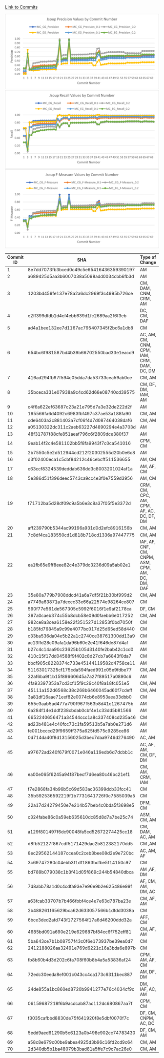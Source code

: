 [Link to Commits](https://github.com/jhy/jsoup/compare/jsoup-1.10.3...jsoup-1.11.1)

![](charts/jsoup_precision.png)
![](charts/jsoup_recall.png)
![](charts/jsoup_fmeasure.png)

| Commit ID | SHA                                      | Type of Change                                    | MC_CG_Precision | MC_CG_Recall | MC_CG_F-Measure | MC_CG_Precision_0.1 | MC_CG_Recall_0.1 | MC_CG_F-Measure_0.1 | MC_CG_Precision_0.2 | MC_CG_Recall_0.2 | MC_CG_F-Measure_0.2 | MC_EG_Precision | MC_EG_Recall | MC_EG_F-Measure | MC_EG_Precision_0.1 | MC_EG_Recall_0.1 | MC_EG_F-Measure_0.1 | MC_EG_Precision_0.2 | MC_EG_Recall_0.2 | MC_EG_F-Measure_0.2 |
|-----------|------------------------------------------|---------------------------------------------------|-----------------|--------------|-----------------|---------------------|------------------|---------------------|---------------------|------------------|---------------------|-----------------|--------------|-----------------|---------------------|------------------|---------------------|---------------------|------------------|---------------------|
| 1         | 8e7dd7073fb3bced0c49c5e65416436359390197 | AM                                                | 0.2069          | 0.6429       | 0.3130          | 0.2475              | 0.4464           | 0.3185              | 0.3137              | 0.2857           | 0.2991              | 0.2021          | 0.6610       | 0.3095          | 0.2673              | 0.4576           | 0.3375              | 0.3333              | 0.2881           | 0.3091              |
| 2         | a689425d5aa3b6007038a5098add0034cbb6fb3d | AM                                                | 0.2069          | 0.6429       | 0.3130          | 0.2475              | 0.4464           | 0.3185              | 0.3137              | 0.2857           | 0.2991              | 0.2021          | 0.6610       | 0.3095          | 0.2673              | 0.4576           | 0.3375              | 0.3333              | 0.2881           | 0.3091              |
| 3         | 1203bd459fe137e78a2a6dc2969f3c4995b726ce | CM, DAM, CNM, CRM, AM                             | 0.6667          | 0.0909       | 0.1600          | 0.5000              | 0.0455           | 0.0833              | 0.5000              | 0.0455           | 0.0833              | 0.7500          | 0.1304       | 0.2222          | 0.6667              | 0.0870           | 0.1538              | 0.6667              | 0.0870           | 0.1538              |
| 4         | e2ff399dfdb1d4cf4ebb639d1fc2689aa2f6f3eb | DC, CM, DAF                                       | 0.3025          | 0.8033       | 0.4395          | 0.3066              | 0.6885           | 0.4242              | 0.3295              | 0.4754           | 0.3893              | 0.2865          | 0.8095       | 0.4232          | 0.3007              | 0.6825           | 0.4175              | 0.3061              | 0.4762           | 0.3727              |
| 5         | ad4a1bee132ee7d1167ac795407345f2bc6a1db8 | CM                                                | 0.3025          | 0.8033       | 0.4395          | 0.3066              | 0.6885           | 0.4242              | 0.3295              | 0.4754           | 0.3893              | 0.2865          | 0.8095       | 0.4232          | 0.3007              | 0.6825           | 0.4175              | 0.3061              | 0.4762           | 0.3727              |
| 6         | 654bc6f981587bd4b39b66702550bad33e1eacc9 | AC, AM, CM, CNM, CPM, IAM, CRM, DAM, DC, DM       | 0.3575          | 0.8421       | 0.5020          | 0.3725              | 0.7500           | 0.4978              | 0.4444              | 0.6316           | 0.5217              | 0.2796          | 0.8125       | 0.4160          | 0.3046              | 0.7188           | 0.4279              | 0.3271              | 0.5469           | 0.4094              |
| 7         | 416ad294fb97f594c05dda7da53733cea59ab0ce | CM, AM                                            | 0.3611          | 0.8442       | 0.5058          | 0.3766              | 0.7532           | 0.5022              | 0.4495              | 0.6364           | 0.5269              | 0.2834          | 0.8154       | 0.4206          | 0.3092              | 0.7231           | 0.4332              | 0.3333              | 0.5538           | 0.4162              |
| 8         | 35bceca331e07938a9c4cd62d68e08740cd39575 | CM, DF, DM, IAM, AM                               | 0.3611          | 0.8442       | 0.5058          | 0.3806              | 0.7662           | 0.5086              | 0.4595              | 0.6623           | 0.5426              | 0.2872          | 0.8182       | 0.4252          | 0.3137              | 0.7273           | 0.4384              | 0.3455              | 0.5758           | 0.4318              |
| 9         | c4f6a622ef63687c23a21e795d7a3e32de222d2f | AM                                                | 0.3646          | 0.8462       | 0.5097          | 0.3846              | 0.7692           | 0.5128              | 0.4643              | 0.6667           | 0.5474              | 0.2910          | 0.8209       | 0.4297          | 0.3182              | 0.7313           | 0.4434              | 0.3514              | 0.5821           | 0.4382              |
| 10        | 195566fa6d4092c6983fbf497c37ae53a188fa90 | CM, AM                                            | 0.3750          | 0.8519       | 0.5208          | 0.3962              | 0.7778           | 0.5250              | 0.4783              | 0.6790           | 0.5612              | 0.3021          | 0.8286       | 0.4427          | 0.3312              | 0.7429           | 0.4581              | 0.3684              | 0.6000           | 0.4565              |
| 11        | cde6403a3c881403a7cf06f4d7d087464038daf6 | CM, AM                                            | 0.3750          | 0.8519       | 0.5208          | 0.3962              | 0.7778           | 0.5250              | 0.4783              | 0.6790           | 0.5612              | 0.3021          | 0.8286       | 0.4427          | 0.3312              | 0.7429           | 0.4581              | 0.3684              | 0.6000           | 0.4565              |
| 12        | a05130322dc311c2aeb63227d4890294e4a3703d | AM                                                | 0.3784          | 0.8537       | 0.5243          | 0.4000              | 0.7805           | 0.5289              | 0.4828              | 0.6829           | 0.5657              | 0.3057          | 0.8310       | 0.4470          | 0.3354              | 0.7465           | 0.4629              | 0.3739              | 0.6056           | 0.4624              |
| 13        | 48f31787f88cfe851aeaf796c6f2809dce380f37 | AM                                                | 0.3730          | 0.8519       | 0.5188          | 0.3938              | 0.7778           | 0.5228              | 0.4786              | 0.6914           | 0.5657              | 0.3005          | 0.8286       | 0.4411          | 0.3291              | 0.7429           | 0.4561              | 0.3707              | 0.6143           | 0.4624              |
| 14        | 9eab14f2c4e581102bb5f8fa9943f7c0ca541016 | CPM, CM                                           | 0.3784          | 0.8537       | 0.5243          | 0.4000              | 0.7805           | 0.5289              | 0.4872              | 0.6951           | 0.5729              | 0.3057          | 0.8310       | 0.4470          | 0.3354              | 0.7465           | 0.4629              | 0.3793              | 0.6197           | 0.4706              |
| 15        | 2b7550c5e2d512944cd212f20302555d20b0e6c8 | AM                                                | 0.3784          | 0.8537       | 0.5243          | 0.4000              | 0.7805           | 0.5289              | 0.4872              | 0.6951           | 0.5729              | 0.3057          | 0.8310       | 0.4470          | 0.3354              | 0.7465           | 0.4629              | 0.3793              | 0.6197           | 0.4706              |
| 16        | d3f02400eca1c5cbf84212c46cebcff511536655 | AM, CM                                            | 0.3784          | 0.8537       | 0.5243          | 0.4000              | 0.7805           | 0.5289              | 0.4872              | 0.6951           | 0.5729              | 0.3057          | 0.8310       | 0.4470          | 0.3354              | 0.7465           | 0.4629              | 0.3793              | 0.6197           | 0.4706              |
| 17        | c63ccf8324539deddab636dd3c8003201024af1a | AM, AF, CM                                        | 0.3871          | 0.8571       | 0.5333          | 0.4099              | 0.7857           | 0.5388              | 0.4957              | 0.6905           | 0.5771              | 0.3109          | 0.8333       | 0.4528          | 0.3439              | 0.7500           | 0.4716              | 0.3879              | 0.6250           | 0.4787              |
| 18        | 5e386d51f396deec5743ca9cc4e3f0e7559d3956 | AM, CM                                            | 0.3838          | 0.8554       | 0.5299          | 0.4063              | 0.7831           | 0.5350              | 0.4914              | 0.6867           | 0.5729              | 0.3005          | 0.8286       | 0.4411          | 0.3355              | 0.7429           | 0.4622              | 0.3772              | 0.6143           | 0.4674              |
| 19        | f71712ba5d28df09c9a5b6e3c8a37f05f5e3372d | CRM, CM, CPC, AM, CPM, AF, AC, DC, DF, DM         | 0.5132          | 0.9832       | 0.6744          | 0.5279              | 0.8739           | 0.6582              | 0.6027              | 0.7395           | 0.6642              | 0.4234          | 0.9813       | 0.5915          | 0.4776              | 0.8972           | 0.6234              | 0.5294              | 0.7570           | 0.6231              |
| 20        | aff239790b5344ac99196a931d0d2efc8916156b | CM, AM                                            | 0.9837          | 1.0000       | 0.9918          | 0.9901              | 0.8264           | 0.9009              | 0.9878              | 0.6694           | 0.7980              | 0.8504          | 1.0000       | 0.9191          | 0.9485              | 0.8519           | 0.8976              | 0.9615              | 0.6944           | 0.8065              |
| 21        | 7c8df4ca183550cd1d818b718cd1336a97447775 | CM, AM                                            | 0.5153          | 0.9833       | 0.6762          | 0.5303              | 0.8750           | 0.6604              | 0.6054              | 0.7417           | 0.6667              | 0.4257          | 0.9815       | 0.5938          | 0.4802              | 0.8981           | 0.6258              | 0.5325              | 0.7593           | 0.6260              |
| 22        | ea1fb65e9ff8eee82c4e379dc3236d09a5ab02e1 | IAF, AF, CNF, CM, CNPM, ASM, CPM, AM, DC, DM, DAF | 0.5297          | 0.9843       | 0.6887          | 0.5529              | 0.9055           | 0.6866              | 0.6306              | 0.7795           | 0.6972              | 0.4382          | 0.9821       | 0.6061          | 0.5024              | 0.9286           | 0.6520              | 0.5570              | 0.7857           | 0.6519              |
| 23        | 35e80a779b7908ddcd41a6a7df5f21b30bf999d2 | CM, AM                                            | 0.5316          | 0.9844       | 0.6904          | 0.5550              | 0.9063           | 0.6884              | 0.6329              | 0.7813           | 0.6993              | 0.4405          | 0.9823       | 0.6082          | 0.5048              | 0.9292           | 0.6542              | 0.5597              | 0.7876           | 0.6544              |
| 24        | a7749a63871a7deccc33e66a22574e98264ce807 | CM                                                | 0.5316          | 0.9844       | 0.6904          | 0.5550              | 0.9063           | 0.6884              | 0.6329              | 0.7813           | 0.6993              | 0.4405          | 0.9823       | 0.6082          | 0.5048              | 0.9292           | 0.6542              | 0.5597              | 0.7876           | 0.6544              |
| 25        | 590f77e561de567305c5992f6016f1e9af2178ca | DF, CM                                            | 0.9854          | 1.0000       | 0.9926          | 0.9915              | 0.8667           | 0.9249              | 0.9896              | 0.7037           | 0.8225              | 0.8696          | 1.0000       | 0.9302          | 0.9640              | 0.8917           | 0.9264              | 0.9770              | 0.7083           | 0.8213              |
| 26        | 397a0caeb374c55b8dcb58e09d0faebb6e017252 | CM, AM                                            | 0.5378          | 0.9846       | 0.6957          | 0.5592              | 0.9077           | 0.6921              | 0.6398              | 0.7923           | 0.7079              | 0.4422          | 0.9823       | 0.6099          | 0.5048              | 0.9292           | 0.6542              | 0.5625              | 0.7965           | 0.6593              |
| 27        | 982ce8a3cea6158e22f351527d12853f0bd7050f | CM                                                | 0.5378          | 0.9846       | 0.6957          | 0.5592              | 0.9077           | 0.6921              | 0.6398              | 0.7923           | 0.7079              | 0.4422          | 0.9823       | 0.6099          | 0.5048              | 0.9292           | 0.6542              | 0.5625              | 0.7965           | 0.6593              |
| 28        | b185fd76845a9c99e4077bc017d25d65ed58d440 | CM                                                | 0.5378          | 0.9846       | 0.6957          | 0.5592              | 0.9077           | 0.6921              | 0.6398              | 0.7923           | 0.7079              | 0.4422          | 0.9823       | 0.6099          | 0.5048              | 0.9292           | 0.6542              | 0.5625              | 0.7965           | 0.6593              |
| 29        | c33ba536da04e5b22a1c2740ce38761300dd13a9 | CM                                                | 0.5378          | 0.9846       | 0.6957          | 0.5592              | 0.9077           | 0.6921              | 0.6398              | 0.7923           | 0.7079              | 0.4422          | 0.9823       | 0.6099          | 0.5048              | 0.9292           | 0.6542              | 0.5625              | 0.7965           | 0.6593              |
| 30        | ac13ffd28c09afa1da96b60e2e41f646de87d4af | AM                                                | 0.5397          | 0.9847       | 0.6973          | 0.5613              | 0.9084           | 0.6939              | 0.6420              | 0.7939           | 0.7099              | 0.4444          | 0.9825       | 0.6120          | 0.5072              | 0.9298           | 0.6563              | 0.5652              | 0.7982           | 0.6618              |
| 31        | b27c4c14aa90c23625b105d3140fe2bab42c1cd0 | AM                                                | 0.5397          | 0.9847       | 0.6973          | 0.5613              | 0.9084           | 0.6939              | 0.6420              | 0.7939           | 0.7099              | 0.4427          | 0.9825       | 0.6104          | 0.5072              | 0.9298           | 0.6563              | 0.5652              | 0.7982           | 0.6618              |
| 32        | 410c15f17dd04588f9f402c8d27cb7a6843f0da7 | CM                                                | 0.5397          | 0.9847       | 0.6973          | 0.5613              | 0.9084           | 0.6939              | 0.6420              | 0.7939           | 0.7099              | 0.4427          | 0.9825       | 0.6104          | 0.5072              | 0.9298           | 0.6563              | 0.5652              | 0.7982           | 0.6618              |
| 33        | bbcf905c8228374c733e45144119582d4758ce11 | AM                                                | 0.5417          | 0.9848       | 0.6989          | 0.5634              | 0.9091           | 0.6957              | 0.6442              | 0.7955           | 0.7119              | 0.4427          | 0.9825       | 0.6104          | 0.5072              | 0.9298           | 0.6563              | 0.5652              | 0.7982           | 0.6618              |
| 34        | 51163017325cf175cda594faed991c05e9fdbe77 | CM, AM                                            | 0.5417          | 0.9848       | 0.6989          | 0.5634              | 0.9091           | 0.6957              | 0.6442              | 0.7955           | 0.7119              | 0.4427          | 0.9825       | 0.6104          | 0.5072              | 0.9298           | 0.6563              | 0.5652              | 0.7982           | 0.6618              |
| 35        | 32af6ba9f1b15f89660645a7a27f89517a0890c6 | AM                                                | 0.5436          | 0.9850       | 0.7005          | 0.5654              | 0.9098           | 0.6974              | 0.6463              | 0.7970           | 0.7138              | 0.4427          | 0.9825       | 0.6104          | 0.5072              | 0.9298           | 0.6563              | 0.5652              | 0.7982           | 0.6618              |
| 36        | 4fa93397353a7cd3cf15f9c29c40f8a18fc051e5 | CM, AM                                            | 0.5514          | 0.9853       | 0.7071          | 0.5760              | 0.9191           | 0.7082              | 0.6566              | 0.8015           | 0.7219              | 0.4492          | 0.9829       | 0.6166          | 0.5164              | 0.9402           | 0.6667              | 0.5732              | 0.8034           | 0.6690              |
| 37        | 45111a152d6568c38c268b6460045ad60f7cdeff | CM, AM                                            | 0.5533          | 0.9854       | 0.7087          | 0.5780              | 0.9197           | 0.7099              | 0.6587              | 0.8029           | 0.7237              | 0.4492          | 0.9829       | 0.6166          | 0.5164              | 0.9402           | 0.6667              | 0.5758              | 0.8120           | 0.6738              |
| 38        | 3a81df16aae71eef82e0074cb6e8953aea33dbb0 | CM                                                | 0.5533          | 0.9854       | 0.7087          | 0.5780              | 0.9197           | 0.7099              | 0.6587              | 0.8029           | 0.7237              | 0.3957          | 0.9821       | 0.5641          | 0.5072              | 0.9464           | 0.6604              | 0.5652              | 0.8125           | 0.6667              |
| 39        | 655e3aab5ad477a790f967f563b8d41c1267475b | AM                                                | 0.5533          | 0.9854       | 0.7087          | 0.5780              | 0.9197           | 0.7099              | 0.6587              | 0.8029           | 0.7237              | 0.3957          | 0.9821       | 0.5641          | 0.5072              | 0.9464           | 0.6604              | 0.5652              | 0.8125           | 0.6667              |
| 40        | 6a284f14e1ddf238cbdab0cbf4e1c33dd5b81566 | AM                                                | 0.6589          | 1.0000       | 0.7944          | 0.6848              | 0.8936           | 0.7754              | 0.7737              | 0.7518           | 0.7626              | 0.4739          | 1.0000       | 0.6431          | 0.5978              | 0.9322           | 0.7285              | 0.6716              | 0.7627           | 0.7143              |
| 41        | 6652240656471a34544ccc1a8c337408cd235a46 | CM                                                | 0.7094          | 1.0000       | 0.8300          | 0.7198              | 0.9097           | 0.8037              | 0.7826              | 0.7500           | 0.7660              | 0.5187          | 1.0000       | 0.6831          | 0.6432              | 0.9520           | 0.7677              | 0.6912              | 0.7520           | 0.7203              |
| 42        | ad23b481e4c40fcc73c1fa59513b5a7ab0e271d6 | AM                                                | 0.5605          | 0.9858       | 0.7147          | 0.5856              | 0.9220           | 0.7163              | 0.6647              | 0.8014           | 0.7267              | 0.4085          | 0.9831       | 0.5771          | 0.5209              | 0.9492           | 0.6727              | 0.5783              | 0.8136           | 0.6761              |
| 43        | fe001bcccd29f9659ff375a625fd575c9285ce86 | AM                                                | 0.5618          | 0.9860       | 0.7157          | 0.5867              | 0.9231           | 0.7174              | 0.6686              | 0.8042           | 0.7302              | 0.4146          | 0.9835       | 0.5833          | 0.5275              | 0.9504           | 0.6785              | 0.5858              | 0.8182           | 0.6828              |
| 44        | 0d714da40f8d13156025d3bec7daa9746d276490 | AC, AM                                            | 0.5703          | 0.9865       | 0.7228          | 0.5957              | 0.9257           | 0.7249              | 0.6780              | 0.8108           | 0.7385              | 0.4247          | 0.9841       | 0.5933          | 0.5381              | 0.9524           | 0.6877              | 0.5977              | 0.8254           | 0.6933              |
| 45        | a97672ad240f679f0071e046a119edb6d7dcbb1c | AC, AF, AM, CM, DF, DM                            | 0.5785          | 0.9869       | 0.7295          | 0.6043              | 0.9281           | 0.7320              | 0.6885              | 0.8235           | 0.7500              | 0.4291          | 0.9845       | 0.5976          | 0.5419              | 0.9535           | 0.6910              | 0.6034              | 0.8372           | 0.7013              |
| 46        | ea00e065f6245a94f87becf7d6ea80c46bc21ef1 | CM, AM, CRM, IAM                                  | 0.5880          | 0.9813       | 0.7354          | 0.6125              | 0.9188           | 0.7350              | 0.6968              | 0.8188           | 0.7529              | 0.4408          | 0.9781       | 0.6077          | 0.5603              | 0.9489           | 0.7046              | 0.6141              | 0.8248           | 0.7040              |
| 47        | f7e2868fa34b96b5c69d583ac36399dcb33fcc41 | CM                                                | 0.5880          | 0.9813       | 0.7354          | 0.6125              | 0.9188           | 0.7350              | 0.6968              | 0.8188           | 0.7529              | 0.4408          | 0.9781       | 0.6077          | 0.5603              | 0.9489           | 0.7046              | 0.6141              | 0.8248           | 0.7040              |
| 48        | 35b592536592219f1b7731641726f0c7585039a5 | CM                                                | 0.5880          | 0.9813       | 0.7354          | 0.6141              | 0.9250           | 0.7382              | 0.6968              | 0.8188           | 0.7529              | 0.4408          | 0.9781       | 0.6077          | 0.5574              | 0.9562           | 0.7043              | 0.6141              | 0.8248           | 0.7040              |
| 49        | 22a17d24279450e7e214b57beb4c0bda5f3698e5 | DFM, CM                                           | 0.5896          | 0.9814       | 0.7366          | 0.6157              | 0.9255           | 0.7395              | 0.6968              | 0.8137           | 0.7507              | 0.4389          | 0.9779       | 0.6059          | 0.5556              | 0.9559           | 0.7027              | 0.6120              | 0.8235           | 0.7022              |
| 50        | c324fabe86c0a59eb635610dc85d8d7a7be25c74 | ASM, CM, AM                                       | 0.5896          | 0.9814       | 0.7366          | 0.6157              | 0.9255           | 0.7395              | 0.6968              | 0.8137           | 0.7507              | 0.4389          | 0.9779       | 0.6059          | 0.5556              | 0.9559           | 0.7027              | 0.6120              | 0.8235           | 0.7022              |
| 51        | a129f801497f6dc90048fa5cd52672274425cc18 | CM, DAM, AC, AM                                   | 0.5926          | 0.9816       | 0.7390          | 0.6189              | 0.9264           | 0.7420              | 0.7000              | 0.8160           | 0.7535              | 0.4408          | 0.9781       | 0.6077          | 0.5574              | 0.9562           | 0.7043              | 0.6141              | 0.8248           | 0.7040              |
| 52        | d8fb52127f867cdf5171429dac2b812382170dd5 | CM ,AM                                            | 0.5926          | 0.9816       | 0.7390          | 0.6189              | 0.9264           | 0.7420              | 0.7000              | 0.8160           | 0.7535              | 0.4408          | 0.9781       | 0.6077          | 0.5574              | 0.9562           | 0.7043              | 0.6141              | 0.8248           | 0.7040              |
| 53        | 8ec29562144187ccea0c2ceb3bee08d2e9e720bc | AC, AM, AF                                        | 0.5919          | 0.9817       | 0.7385          | 0.6179              | 0.9268           | 0.7415              | 0.6979              | 0.8171           | 0.7528              | 0.4412          | 0.9783       | 0.6081          | 0.5570              | 0.9565           | 0.7040              | 0.6129              | 0.8261           | 0.7037              |
| 54        | 3c69747280c04ebb3f1df1863bcfbe5f14150c97 | CM                                                | 0.5919          | 0.9817       | 0.7385          | 0.6179              | 0.9268           | 0.7415              | 0.6979              | 0.8171           | 0.7528              | 0.4412          | 0.9783       | 0.6081          | 0.5570              | 0.9565           | 0.7040              | 0.6129              | 0.8261           | 0.7037              |
| 55        | bd789b079038c1b3f41d05f869c244b54840dbca | AM ,AF, DM                                        | 0.5769          | 0.9821       | 0.7269          | 0.6000              | 0.9286           | 0.7290              | 0.6699              | 0.8214           | 0.7380              | 0.4441          | 0.9789       | 0.6110          | 0.5574              | 0.9577           | 0.7047              | 0.6114              | 0.8310           | 0.7045              |
| 56        | 7d8abb78a1d0c4cdfa93e7e96e9b2e625486e99f | AF, CM, AM, DM, AC                                | 0.5854          | 0.9825       | 0.7336          | 0.6069              | 0.9298           | 0.7344              | 0.6779              | 0.8246           | 0.7441              | 0.4586          | 0.9796       | 0.6247          | 0.5755              | 0.9592           | 0.7194              | 0.6276              | 0.8367           | 0.7172              |
| 57        | a63fcab33707b7b466fbbf4ce4e7e63d787ba23e | CM, AF, AM                                        | 0.5813          | 0.9825       | 0.7304          | 0.6023              | 0.9298           | 0.7310              | 0.6714              | 0.8246           | 0.7402              | 0.4557          | 0.9796       | 0.6220          | 0.5709              | 0.9592           | 0.7157              | 0.6212              | 0.8367           | 0.7130              |
| 58        | 2b488261f65629bca62d633057566b1dfdd3038a | CM                                                | 0.5813          | 0.9825       | 0.7304          | 0.6023              | 0.9298           | 0.7310              | 0.6714              | 0.8246           | 0.7402              | 0.4557          | 0.9796       | 0.6220          | 0.5709              | 0.9592           | 0.7157              | 0.6212              | 0.8367           | 0.7130              |
| 59        | 6bce3ded2afd743f1727564f17a6d46200ddd32a | AFF, CM                                           | 0.5813          | 0.9825       | 0.7304          | 0.6023              | 0.9298           | 0.7310              | 0.6714              | 0.8246           | 0.7402              | 0.4557          | 0.9796       | 0.6220          | 0.5709              | 0.9592           | 0.7157              | 0.6212              | 0.8367           | 0.7130              |
| 60        | 4685bd091a690e219e629687bf84cc6f752eff81 | CM, AF, AM                                        | 0.5808          | 0.9826       | 0.7300          | 0.6015              | 0.9302           | 0.7306              | 0.6698              | 0.8256           | 0.7396              | 0.4574          | 0.9797       | 0.6237          | 0.5726              | 0.9595           | 0.7172              | 0.6231              | 0.8378           | 0.7147              |
| 61        | 5ba643ce7b1b08757f43c0f6e173937be39ea0d7 | CM                                                | 0.5808          | 0.9826       | 0.7300          | 0.6015              | 0.9302           | 0.7306              | 0.6698              | 0.8256           | 0.7396              | 0.4574          | 0.9797       | 0.6237          | 0.5726              | 0.9595           | 0.7172              | 0.6231              | 0.8378           | 0.7147              |
| 62        | 2412188026aa32491e769d6221c16a3bda6e897b | CM                                                | 0.5808          | 0.9826       | 0.7300          | 0.6015              | 0.9302           | 0.7306              | 0.6698              | 0.8256           | 0.7396              | 0.4574          | 0.9797       | 0.6237          | 0.5726              | 0.9595           | 0.7172              | 0.6231              | 0.8378           | 0.7147              |
| 63        | fb8b60b4d3d202c6fa708f60b8b4a5a53836af24 | CPM, AM, AF, CM                                   | 0.5870          | 0.9829       | 0.7350          | 0.6053              | 0.9200           | 0.7302              | 0.6745              | 0.8171           | 0.7390              | 0.4623          | 0.9800       | 0.6282          | 0.5749              | 0.9467           | 0.7154              | 0.6263              | 0.8267           | 0.7126              |
| 64        | 72edc30eeda8ef001c043cc4ca173c6311bec887 | AM, DF, DM                                        | 0.6165          | 0.9829       | 0.7577          | 0.6389              | 0.9200           | 0.7541              | 0.7222              | 0.8171           | 0.7668              | 0.4682          | 0.9800       | 0.6336          | 0.5820              | 0.9467           | 0.7208              | 0.6458              | 0.8267           | 0.7251              |
| 65        | 24de855a1bc860ed8720b9941277e76c4034cf9c | DM, IAF, AC, AM                                   | 0.6137          | 0.9827       | 0.7556          | 0.6389              | 0.9306           | 0.7576              | 0.7222              | 0.8266           | 0.7709              | 0.4647          | 0.9797       | 0.6304          | 0.5820              | 0.9595           | 0.7245              | 0.6458              | 0.8378           | 0.7294              |
| 66        | 06159687218f6b9acdcab87ac112dc680867aa7f | CPM, CM                                           | 0.6137          | 0.9827       | 0.7556          | 0.6389              | 0.9306           | 0.7576              | 0.7222              | 0.8266           | 0.7709              | 0.4647          | 0.9797       | 0.6304          | 0.5820              | 0.9595           | 0.7245              | 0.6458              | 0.8378           | 0.7294              |
| 67        | f3035cafbbd8830de75f641920f8e5dbf0070f7c | DF, CM, CNPM, AC, DC                              | 0.6151          | 0.9828       | 0.7566          | 0.6389              | 0.9253           | 0.7559              | 0.7222              | 0.8218           | 0.7688              | 0.4665          | 0.9799       | 0.6320          | 0.5820              | 0.9530           | 0.7226              | 0.6458              | 0.8322           | 0.7273              |
| 68        | 5edd9aed61290b5c6123a0b498e902cc74783430 | DF, CM, AM                                        | 0.6165          | 0.9829       | 0.7577          | 0.6403              | 0.9257           | 0.7570              | 0.7236              | 0.8229           | 0.7701              | 0.4665          | 0.9799       | 0.6320          | 0.5820              | 0.9530           | 0.7226              | 0.6458              | 0.8322           | 0.7273              |
| 69        | a58c8e679c00be9abea4925d3b96c16fd2cd9c64 | CM, AM                                            | 0.6165          | 0.9829       | 0.7577          | 0.6403              | 0.9257           | 0.7570              | 0.7236              | 0.8229           | 0.7701              | 0.4665          | 0.9799       | 0.6320          | 0.5820              | 0.9530           | 0.7226              | 0.6458              | 0.8322           | 0.7273              |
| 70        | 2d340db5b1ba48079b3bad81a5ffe7c9c7ac26e0 | CM, AM                                            | 0.6179          | 0.9830       | 0.7588          | 0.6417              | 0.9261           | 0.7581              | 0.7236              | 0.8182           | 0.7680              | 0.4682          | 0.9800       | 0.6336          | 0.5837              | 0.9533           | 0.7241              | 0.6458              | 0.8267           | 0.7251              |
